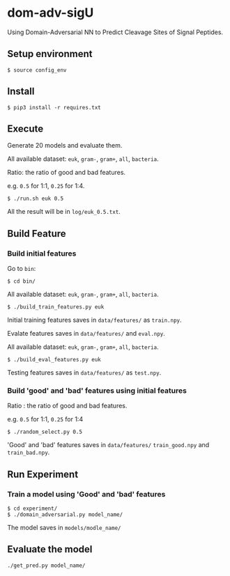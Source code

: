 # dom-adv-sigU
Using Domain-Adversarial NN to Predict Cleavage Sites of Signal Peptides.

## Setup environment

```
$ source config_env
```

## Install

```
$ pip3 install -r requires.txt
```

## Execute
Generate 20 models and evaluate them.

All available dataset: `euk`, `gram-`, `gram+`, `all`, `bacteria`.

Ratio: the ratio of good and bad features. 

e.g. `0.5` for 1:1, `0.25` for 1:4.

```
$ ./run.sh euk 0.5
```

All the result will be in `log/euk_0.5.txt`.

## Build Feature
### Build initial features
Go to `bin`:
```
$ cd bin/
```

All available dataset: `euk`, `gram-`, `gram+`, `all`, `bacteria`.
```
$ ./build_train_features.py euk
```
Initial training features saves in `data/features/` as `train.npy`.

Evalate features saves in `data/features/` and `eval.npy`.

All available dataset: `euk`, `gram-`, `gram+`, `all`, `bacteria`.
```
$ ./build_eval_features.py euk
```
Testing features saves in `data/features/` as `test.npy`.

### Build 'good' and 'bad' features using initial features
Ratio : the ratio of good and bad features. 

e.g. `0.5` for 1:1, `0.25` for 1:4
```
$ ./random_select.py 0.5
```  
'Good' and 'bad' features saves in `data/features/` `train_good.npy` and `train_bad.npy`.

## Run Experiment
### Train a model using 'Good' and 'bad' features
```
$ cd experiment/
$ ./domain_adversarial.py model_name/
```
The model saves in `models/modle_name/`


## Evaluate the model
`./get_pred.py model_name/`
